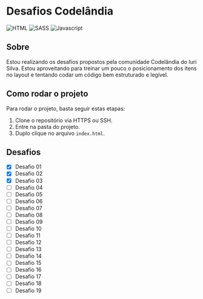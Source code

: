 # Desafios Codelândia

![HTML](https://img.shields.io/badge/HTML5-E34F26?style=for-the-badge&logo=html5&logoColor=white)
![SASS](https://img.shields.io/badge/Sass-CC6699?style=for-the-badge&logo=sass&logoColor=white)
![Javascript](https://img.shields.io/badge/JavaScript-323330?style=for-the-badge&logo=javascript&logoColor=F7DF1E)

## Sobre

Estou realizando os desafios propostos pela comunidade Codelândia do Iuri Silva. Estou aproveitando para treinar um pouco o posicionamento dos itens no layout e tentando codar um código bem estruturado e legível.

## Como rodar o projeto

Para rodar o projeto, basta seguir estas etapas:

1. Clone o repositório via HTTPS ou SSH.
2. Entre na pasta do projeto.
3. Duplo clique no arquivo `index.html`.

## Desafios

- [x] Desafio 01
- [x] Desafio 02
- [x] Desafio 03
- [ ] Desafio 04
- [ ] Desafio 05
- [ ] Desafio 06
- [ ] Desafio 07
- [ ] Desafio 08
- [ ] Desafio 09
- [ ] Desafio 10
- [ ] Desafio 11
- [ ] Desafio 12
- [ ] Desafio 13
- [ ] Desafio 14
- [ ] Desafio 15
- [ ] Desafio 16
- [ ] Desafio 17
- [ ] Desafio 18
- [ ] Desafio 19